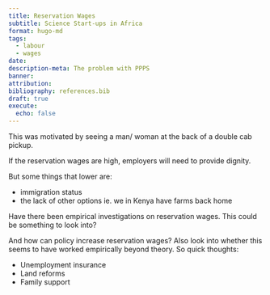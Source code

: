```yaml
---
title: Reservation Wages
subtitle: Science Start-ups in Africa
format: hugo-md
tags:
  - labour
  - wages
date: 
description-meta: The problem with PPPS
banner: 
attribution: 
bibliography: references.bib
draft: true
execute:
  echo: false
---
```


This was motivated by seeing a man/ woman at the back of a double cab pickup.

If the reservation wages are high, employers will need to provide dignity.

But some things that lower are:
- immigration  status
- the lack of other options ie. we in Kenya have farms back home


Have there been empirical investigations on reservation wages. This could be something to look into?

And how can policy increase reservation wages?
Also look into whether this seems to have worked empirically beyond theory.
So quick thoughts:
- Unemployment insurance
- Land reforms
- Family support